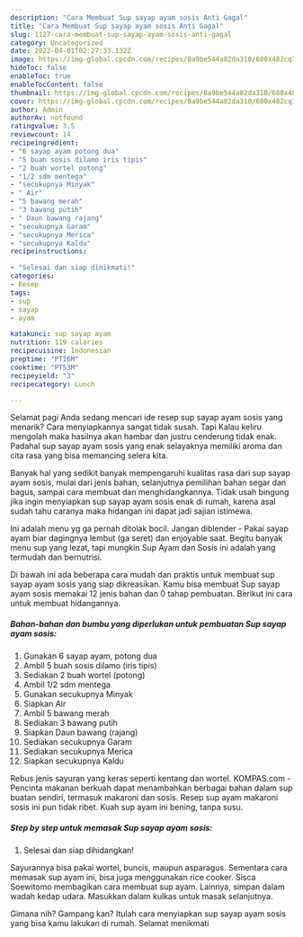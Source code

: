 ```yaml
---
description: "Cara Membuat Sup sayap ayam sosis Anti Gagal"
title: "Cara Membuat Sup sayap ayam sosis Anti Gagal"
slug: 1127-cara-membuat-sup-sayap-ayam-sosis-anti-gagal
category: Uncategorized
date: 2022-04-01T02:27:33.132Z
image: https://img-global.cpcdn.com/recipes/8a9be544a82da310/680x482cq70/sup-sayap-ayam-sosis-foto-resep-utama.jpg
hideToc: false
enableToc: true
enableTocContent: false
thumbnail: https://img-global.cpcdn.com/recipes/8a9be544a82da310/680x482cq70/sup-sayap-ayam-sosis-foto-resep-utama.jpg
cover: https://img-global.cpcdn.com/recipes/8a9be544a82da310/680x482cq70/sup-sayap-ayam-sosis-foto-resep-utama.jpg
author: Admin
authorAv: notfound
ratingvalue: 3.5
reviewcount: 14
recipeingredient:
- "6 sayap ayam potong dua"
- "5 buah sosis dilamo iris tipis"
- "2 buah wortel potong"
- "1/2 sdm mentega"
- "secukupnya Minyak"
- " Air"
- "5 bawang merah"
- "3 bawang putih"
- " Daun bawang rajang"
- "secukupnya Garam"
- "secukupnya Merica"
- "secukupnya Kaldu"
recipeinstructions:

- "Selesai dan siap dinikmati!"
categories:
- Resep
tags:
- sup
- sayap
- ayam

katakunci: sup sayap ayam 
nutrition: 119 calories
recipecuisine: Indonesian
preptime: "PT16M"
cooktime: "PT53M"
recipeyield: "3"
recipecategory: Lunch

---
```



Selamat pagi Anda sedang mencari ide resep sup sayap ayam sosis yang menarik? Cara menyiapkannya sangat tidak susah. Tapi Kalau keliru mengolah maka hasilnya akan hambar dan justru cenderung tidak enak. Padahal sup sayap ayam sosis yang enak selayaknya memiliki aroma dan cita rasa yang bisa memancing selera kita.


Banyak hal yang sedikit banyak mempengaruhi kualitas rasa dari sup sayap ayam sosis, mulai dari jenis bahan, selanjutnya pemilihan bahan segar dan bagus, sampai cara membuat dan menghidangkannya. Tidak usah bingung jika ingin menyiapkan sup sayap ayam sosis enak di rumah, karena asal sudah tahu caranya maka hidangan ini dapat jadi sajian istimewa.

Ini adalah menu yg ga pernah ditolak bocil. Jangan diblender - Pakai sayap ayam biar dagingnya lembut (ga seret) dan enjoyable saat. Begitu banyak menu sup yang lezat, tapi mungkin Sup Ayam dan Sosis ini adalah yang termudah dan bernutrisi.


Di bawah ini ada beberapa cara mudah dan praktis untuk membuat sup sayap ayam sosis yang siap dikreasikan. Kamu bisa membuat Sup sayap ayam sosis memakai 12 jenis bahan dan 0 tahap pembuatan. Berikut ini cara untuk membuat hidangannya.

<!--inarticleads1-->

##### Bahan-bahan dan bumbu yang diperlukan untuk pembuatan Sup sayap ayam sosis:

1. Gunakan 6 sayap ayam, potong dua
1. Ambil 5 buah sosis dilamo (iris tipis)
1. Sediakan 2 buah wortel (potong)
1. Ambil 1/2 sdm mentega
1. Gunakan secukupnya Minyak
1. Siapkan  Air
1. Ambil 5 bawang merah
1. Sediakan 3 bawang putih
1. Siapkan  Daun bawang (rajang)
1. Sediakan secukupnya Garam
1. Sediakan secukupnya Merica
1. Siapkan secukupnya Kaldu


Rebus jenis sayuran yang keras seperti kentang dan wortel. KOMPAS.com - Pencinta makanan berkuah dapat menambahkan berbagai bahan dalam sup buatan sendiri, termasuk makaroni dan sosis. Resep sup ayam makaroni sosis ini pun tidak ribet. Kuah sup ayam ini bening, tanpa susu. 

<!--inarticleads2-->

##### Step by step untuk memasak Sup sayap ayam sosis:


1. Selesai dan siap dihidangkan!

Sayurannya bisa pakai wortel, buncis, maupun asparagus. Sementara cara memasak sup ayam ini, bisa juga menggunakan rice cooker. Sisca Soewitomo membagikan cara membuat sup ayam. Lainnya, simpan dalam wadah kedap udara. Masukkan dalam kulkas untuk masak selanjutnya. 

Gimana nih? Gampang kan? Itulah cara menyiapkan sup sayap ayam sosis yang bisa kamu lakukan di rumah. Selamat menikmati
